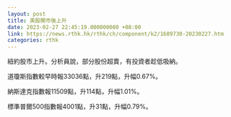 ```yaml
---
layout: post
title: 美股開市後上升
date: 2023-02-27 22:45:19.000000000 +08:00
link: https://news.rthk.hk/rthk/ch/component/k2/1689730-20230227.htm
categories: rthk
---
```


紐約股市上升。分析員說，部分股份超賣，有投資者趁低吸納。

道瓊斯指數較早時報33036點，升219點，升幅0.67%。

納斯達克指數報11509點，升114點，升幅1.01%。

標準普爾500指數報4001點，升31點，升幅0.79%。
